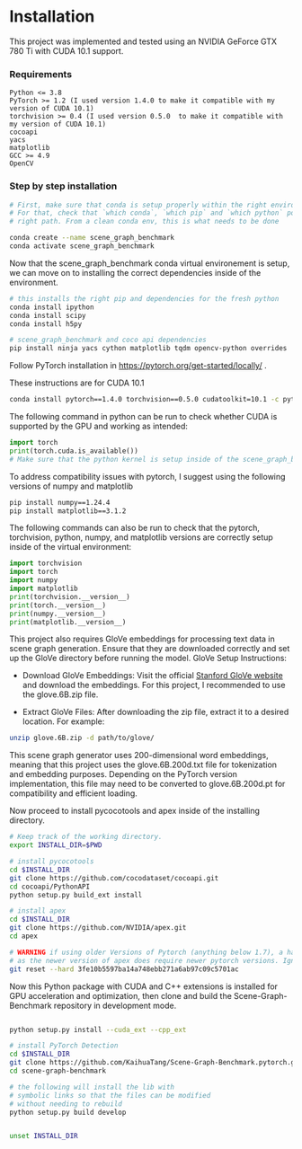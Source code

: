 # Installation
This project was implemented and tested using an NVIDIA GeForce GTX 780 Ti with CUDA 10.1 support.

### Requirements

    Python <= 3.8
    PyTorch >= 1.2 (I used version 1.4.0 to make it compatible with my version of CUDA 10.1)
    torchvision >= 0.4 (I used version 0.5.0  to make it compatible with my version of CUDA 10.1)
    cocoapi
    yacs
    matplotlib
    GCC >= 4.9
    OpenCV

### Step by step installation

```bash
# First, make sure that conda is setup properly within the right environment
# For that, check that `which conda`, `which pip` and `which python` points to the
# right path. From a clean conda env, this is what needs to be done

conda create --name scene_graph_benchmark
conda activate scene_graph_benchmark

```
Now that the scene_graph_benchmark conda virtual environement is setup, we can move on to installing the correct dependencies inside of the environment. 

```bash
# this installs the right pip and dependencies for the fresh python
conda install ipython
conda install scipy
conda install h5py

# scene_graph_benchmark and coco api dependencies
pip install ninja yacs cython matplotlib tqdm opencv-python overrides

```

Follow PyTorch installation in https://pytorch.org/get-started/locally/ .

These instructions are for CUDA 10.1
```bash
conda install pytorch==1.4.0 torchvision==0.5.0 cudatoolkit=10.1 -c pytorch
```
The following command in python can be run to check whether CUDA is supported by the GPU and working as intended:
```python
import torch
print(torch.cuda.is_available())
# Make sure that the python kernel is setup inside of the scene_graph_benchmark virtual environement. The kernels should match.
```
To address compatibility issues with pytorch, I suggest using the following versions of numpy and matplotlib
```bash
pip install numpy==1.24.4
pip install matplotlib==3.1.2
```

The following commands can also be run to check that the pytorch, torchvision, python, numpy, and matplotlib versions are correctly setup inside of the virtual environment:
```python
import torchvision
import torch
import numpy
import matplotlib
print(torchvision.__version__)
print(torch.__version__)
print(numpy.__version__)
print(matplotlib.__version__)
```


This project also requires GloVe embeddings for processing text data in scene graph generation. Ensure that they are downloaded correctly and set up the GloVe directory before running the model.
GloVe Setup Instructions:

- Download GloVe Embeddings: Visit the official [Stanford GloVe website](https://nlp.stanford.edu/projects/glove/) and download the embeddings. For this project, I recommended to use the glove.6B.zip file.

- Extract GloVe Files: After downloading the zip file, extract it to a desired location. For example:
```bash
unzip glove.6B.zip -d path/to/glove/
```
This scene graph generator uses 200-dimensional word embeddings, meaning that this project uses the glove.6B.200d.txt file for tokenization and embedding purposes. Depending on the PyTorch version implementation, this file may need to be converted to glove.6B.200d.pt for compatibility and efficient loading.


Now proceed to install pycocotools and apex inside of the installing directory. 
```bash
# Keep track of the working directory. 
export INSTALL_DIR=$PWD

# install pycocotools
cd $INSTALL_DIR
git clone https://github.com/cocodataset/cocoapi.git
cd cocoapi/PythonAPI
python setup.py build_ext install

# install apex
cd $INSTALL_DIR
git clone https://github.com/NVIDIA/apex.git
cd apex

# WARNING if using older Versions of Pytorch (anything below 1.7), a hard reset is necessary,
# as the newer version of apex does require newer pytorch versions. Ignore the hard reset otherwise.
git reset --hard 3fe10b5597ba14a748ebb271a6ab97c09c5701ac
```
Now this Python package with CUDA and C++ extensions is installed for GPU acceleration and optimization, then clone and build the Scene-Graph-Benchmark repository in development mode. 
```bash

python setup.py install --cuda_ext --cpp_ext

# install PyTorch Detection
cd $INSTALL_DIR
git clone https://github.com/KaihuaTang/Scene-Graph-Benchmark.pytorch.git
cd scene-graph-benchmark

# the following will install the lib with
# symbolic links so that the files can be modified
# without needing to rebuild
python setup.py build develop


unset INSTALL_DIR

```

